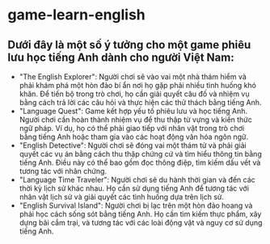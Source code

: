 ﻿# game-learn-english
## Dưới đây là một số ý tưởng cho một game phiêu lưu học tiếng Anh dành cho người Việt Nam:
- "The English Explorer": Người chơi sẽ vào vai một nhà thám hiểm và phải khám phá một hòn đảo bí ẩn nơi họ gặp phải nhiều tình huống khó khăn. Để tiến bộ trong trò chơi, họ cần giải quyết câu đố và nhiệm vụ bằng cách trả lời các câu hỏi và thực hiện các thử thách bằng tiếng Anh.
- "Language Quest": Game kết hợp yếu tố phiêu lưu và học tiếng Anh. Người chơi cần hoàn thành nhiệm vụ để thu thập từ vựng và kiến thức ngữ pháp. Ví dụ, họ có thể phải giao tiếp với nhân vật trong trò chơi bằng tiếng Anh hoặc tham gia vào các hoạt động văn hóa ngôn ngữ.
- "English Detective": Người chơi sẽ đóng vai một thám tử và phải giải quyết các vụ án bằng cách thu thập chứng cứ và tìm hiểu thông tin bằng tiếng Anh. Điều này có thể bao gồm đọc thông điệp, tìm kiếm dấu vết và tương tác với nhân chứng.
- "Language Time Traveler": Người chơi sẽ du hành thời gian và đến các thời kỳ lịch sử khác nhau. Họ cần sử dụng tiếng Anh để tương tác với nhân vật lịch sử và giải quyết các tình huống dựa trên lịch sử.
- "English Survival Island": Người chơi bị lạc trên một hòn đảo hoang và phải học cách sống sót bằng tiếng Anh. Họ cần tìm kiếm thực phẩm, xây dựng bãi cắm trại, và tương tác với các loài động vật và nguy cơ sử dụng tiếng Anh.